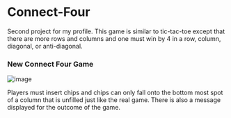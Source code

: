 # Connect-Four

Second project for my profile. This game is similar to tic-tac-toe except that there are more rows and columns and one must win
by 4 in a row, column, diagonal, or anti-diagonal. 

### New Connect Four Game
![image](https://user-images.githubusercontent.com/40302096/44003991-6c94f2dc-9e29-11e8-8fc4-d149dd9250fc.png)

Players must insert chips and chips can only fall onto the bottom most spot of a column that is unfilled just like the real game.
There is also a message displayed for the outcome of the game.

